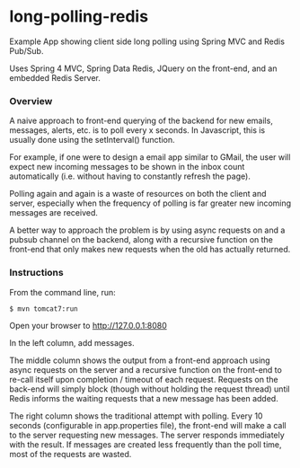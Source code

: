 # long-polling-redis
Example App showing client side long polling using Spring MVC and Redis Pub/Sub.

Uses Spring 4 MVC, Spring Data Redis, JQuery on the front-end, and an embedded Redis Server.

### Overview

A naive approach to front-end querying of the backend for new emails, messages, alerts, etc. is to poll every x seconds.
In Javascript, this is usually done using the setInterval() function.

For example, if one were to design a email app similar to GMail, the user will expect new incoming
messages to be shown in the inbox count automatically (i.e. without having to constantly refresh the page).

Polling again and again is a waste of resources on both the client and server, especially when the frequency
of polling is far greater new incoming messages are received. 

A better way to approach the problem is by using async requests on and a pubsub channel on the backend, along
with a recursive function on the front-end that only makes new requests when the old has actually returned.


### Instructions

From the command line, run:

````
$ mvn tomcat7:run
````

Open your browser to http://127.0.0.1:8080

In the left column, add messages.

The middle column shows the output from a front-end approach using async requests on the server and a recursive
function on the front-end to re-call itself upon completion / timeout of each request. Requests on the back-end
will simply block (though without holding the request thread) until Redis informs the waiting requests that a new message
has been added.

The right column shows the traditional attempt with polling. Every 10 seconds (configurable in app.properties file),
the front-end will make a call to the server requesting new messages. The server responds immediately with the result.
If messages are created less frequently than the poll time, most of the requests are wasted.
